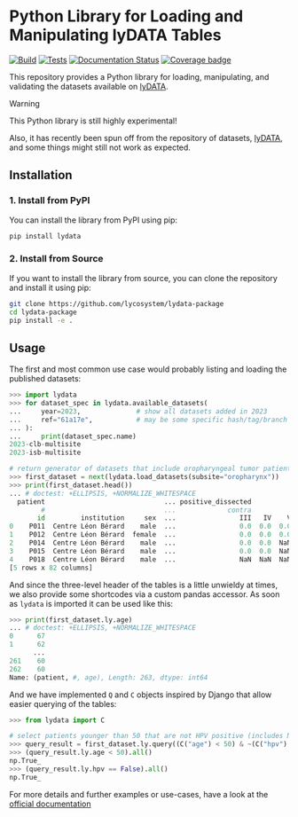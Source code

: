 # Python Library for Loading and Manipulating lyDATA Tables

[![Build](https://github.com/lycosystem/lydata-package/actions/workflows/release.yml/badge.svg)](https://github.com/lycosystem/lydata-package/actions/workflows/release.yml)
[![Tests](https://github.com/lycosystem/lydata-package/actions/workflows/tests.yml/badge.svg)](https://github.com/lycosystem/lydata-package/actions/workflows/tests.yml)
[![Documentation Status](https://readthedocs.org/projects/lydata/badge/?version=stable)](https://lydata.readthedocs.io/stable/?badge=stable)
[![Coverage badge](https://img.shields.io/endpoint?url=https://raw.githubusercontent.com/lycosystem/lydata-package/python-coverage-comment-action-data/endpoint.json)](https://htmlpreview.github.io/?https://github.com/lycosystem/lydata-package/blob/python-coverage-comment-action-data/htmlcov/index.html)

This repository provides a Python library for loading, manipulating, and validating the datasets available on [lyDATA](https://github.com/lycosystem/lydata).

> [!WARNING]
> This Python library is still highly experimental!
>
> Also, it has recently been spun off from the repository of datasets, [lyDATA](https://github.com/lycosystem/lydata), and some things might still not work as expected.

## Installation

### 1. Install from PyPI

You can install the library from PyPI using pip:

```bash
pip install lydata
```

### 2. Install from Source

If you want to install the library from source, you can clone the repository and install it using pip:

```bash
git clone https://github.com/lycosystem/lydata-package
cd lydata-package
pip install -e .
```

## Usage

The first and most common use case would probably listing and loading the published datasets:

```python
>>> import lydata
>>> for dataset_spec in lydata.available_datasets(
...     year=2023,              # show all datasets added in 2023
...     ref="61a17e",           # may be some specific hash/tag/branch
... ):
...     print(dataset_spec.name)
2023-clb-multisite
2023-isb-multisite

# return generator of datasets that include oropharyngeal tumor patients
>>> first_dataset = next(lydata.load_datasets(subsite="oropharynx"))
>>> print(first_dataset.head())
... # doctest: +ELLIPSIS, +NORMALIZE_WHITESPACE
  patient                              ... positive_dissected
        #                              ...             contra
       id         institution     sex  ...                III   IV    V
0    P011  Centre Léon Bérard    male  ...                0.0  0.0  0.0
1    P012  Centre Léon Bérard  female  ...                0.0  0.0  0.0
2    P014  Centre Léon Bérard    male  ...                0.0  0.0  NaN
3    P015  Centre Léon Bérard    male  ...                0.0  0.0  NaN
4    P018  Centre Léon Bérard    male  ...                NaN  NaN  NaN
[5 rows x 82 columns]

```

And since the three-level header of the tables is a little unwieldy at times, we also provide some shortcodes via a custom pandas accessor. As soon as `lydata` is imported it can be used like this:

```python
>>> print(first_dataset.ly.age)
... # doctest: +ELLIPSIS, +NORMALIZE_WHITESPACE
0      67
1      62
      ...
261    60
262    60
Name: (patient, #, age), Length: 263, dtype: int64

```

And we have implemented `Q` and `C` objects inspired by Django that allow easier querying of the tables:

```python
>>> from lydata import C

# select patients younger than 50 that are not HPV positive (includes NaNs)
>>> query_result = first_dataset.ly.query((C("age") < 50) & ~(C("hpv") == True))
>>> (query_result.ly.age < 50).all()
np.True_
>>> (query_result.ly.hpv == False).all()
np.True_

```

For more details and further examples or use-cases, have a look at the [official documentation](https://lydata.readthedocs.org/)
